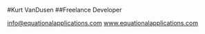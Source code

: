 #Kurt VanDusen
##Freelance Developer

info@equationalapplications.com
www.equationalapplications.com
